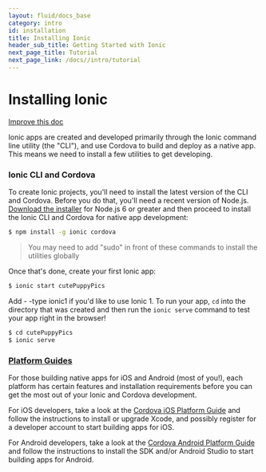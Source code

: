 ```yaml
---
layout: fluid/docs_base
category: intro
id: installation
title: Installing Ionic
header_sub_title: Getting Started with Ionic
next_page_title: Tutorial
next_page_link: /docs//intro/tutorial
---
```


# Installing Ionic

<a class="improve-v2-docs" href='https://github.com/ionic-team/ionic-site/edit/master/content/docs/intro/installation/index.md'>Improve this doc</a>

Ionic apps are created and developed primarily through the Ionic command line utility (the "CLI"), and use Cordova to build and deploy as a native app. This means we need to install a few utilities to get developing.

### Ionic CLI and Cordova

To create Ionic projects, you'll need to install the latest version of the CLI and Cordova. Before you do that, you'll need a recent version of Node.js. [Download the installer](https://nodejs.org/) for Node.js 6 or greater and then proceed to install the Ionic CLI and Cordova for native app development:

```bash
$ npm install -g ionic cordova
```

> You may need to add "sudo" in front of these commands to install the utilities globally

Once that's done, create your first Ionic app:

```bash
$ ionic start cutePuppyPics
```

Add - -type ionic1 if you'd like to use Ionic 1. To run your app, `cd` into the directory that was created and then run the `ionic serve` command to test your app right in the browser!

```bash
$ cd cutePuppyPics
$ ionic serve
```

<!--
### [Basic Ionic workflow](#basic-workflow)

There is a basic workflow for building and testing Ionic apps:

First, we build the app code that is primarily written in TypeScript/JavaScript with our HTML templates and Sass files for styling. To do this, we
can either build our app code manually each time it changes with `npm run build`, or we can "watch" for changes and rebuild automatically with `npm run watch`.

Once our app code is built and ready to be deployed and tested, we bundle that code with Cordova into a device project for X Code and/or Android Studio. We use the command `ionic build [android,ios]` to tell Cordova to package our app code into a device project and do a full build. For those that prefer to do the build from the platform-specific IDE like X Code or Android Studio, it's faster to run `ionic prepare [android,ios]` which copies all the files needed to do the build, but doesn't actually do the full build.

Third, we tell Cordova to run the actual device app code on a device, simulator/emulator, or in the browser as a Progressive Web App. We do this by running `ionic run` to run on-device, or `ionic emulate` to run in a simulator or emulator.

### [Browser testing](#browser-testing)

As a bonus, since Ionic is built on standard web technologies, we can develop and test much of our app directly in the web browser as long as we aren't relying on native plugins for functionality, or if we are building a Progressive Web App.

To do this, run `ionic serve` which will start a local web server and launch your browser of choice. This is great for rapid app development and testing.

We also have a fun side-by-side development tool called Lab that you can run with `ionic serve --lab`. This runs your app with iOS styles and Android styles side-by-side. It's a great way to see what your app will look like on all platforms while you develop and test!
-->

### [Platform Guides](#platform-guides)

For those building native apps for iOS and Android (most of you!), each platform has certain features and installation requirements before you can get the most out of your Ionic and Cordova development.

For iOS developers, take a look at the [Cordova iOS Platform Guide](https://cordova.apache.org/docs/en/latest/guide/platforms/ios/) and follow the instructions to install or upgrade Xcode, and possibly register for a developer account to start building apps for iOS.

For Android developers, take a look at the [Cordova Android Platform Guide](https://cordova.apache.org/docs/en/latest/guide/platforms/android/) and follow the instructions to install the SDK and/or Android Studio to start building apps for Android.
